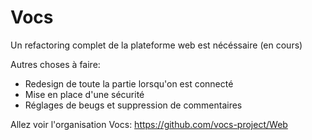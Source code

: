 # Vocs

Un refactoring complet de la plateforme web est nécéssaire (en cours)

Autres choses à faire:
- Redesign de toute la partie lorsqu'on est connecté
- Mise en place d'une sécurité
- Réglages de beugs et suppression de commentaires

Allez voir l'organisation Vocs: https://github.com/vocs-project/Web

